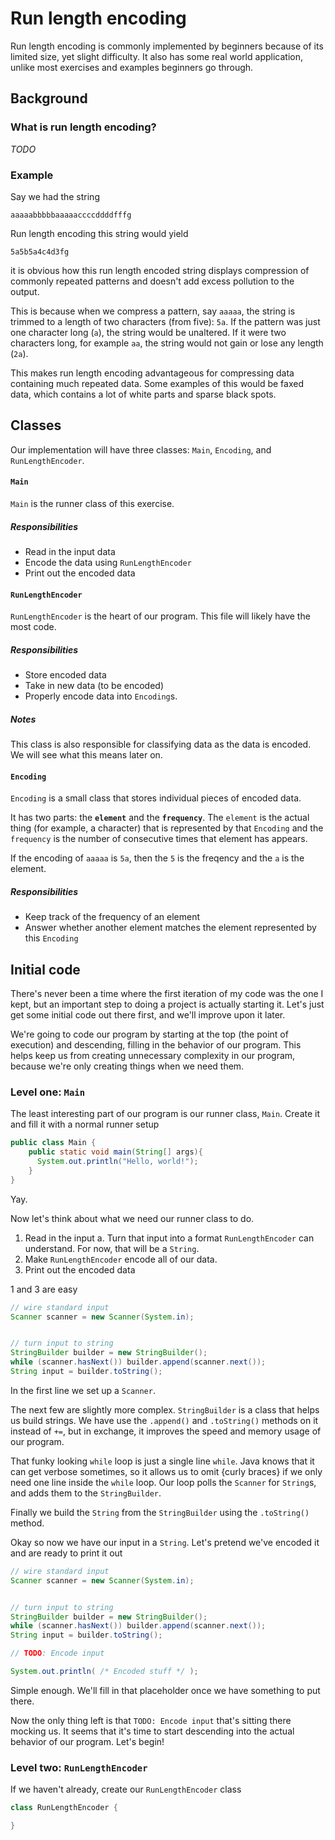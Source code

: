 # Run length encoding

Run length encoding is commonly implemented by beginners because of its limited size, yet slight difficulty. It also has some real world application, unlike most exercises and examples beginners go through.

## Background

### What is run length encoding?

_TODO_

### Example

Say we had the string

```text
aaaaabbbbbaaaaaccccddddfffg
```

Run length encoding this string would yield

```text
5a5b5a4c4d3fg
```

it is obvious how this run length encoded string displays compression of commonly repeated patterns and doesn't add excess pollution to the output.

This is because when we compress a pattern, say `aaaaa`, the string is trimmed to a length of two characters (from five): `5a`. If the pattern was just one character long (`a`), the string would be unaltered. If it were two characters long, for example `aa`, the string would not gain or lose any length (`2a`).

This makes run length encoding advantageous for compressing data containing much repeated data. Some examples of this would be faxed data, which contains a lot of white parts and sparse black spots.

## Classes

Our implementation will have three classes: `Main`, `Encoding`, and `RunLengthEncoder`.

#### `Main`

`Main` is the runner class of this exercise.

##### Responsibilities

* Read in the input data
* Encode the data using `RunLengthEncoder`
* Print out the encoded data

#### `RunLengthEncoder`

`RunLengthEncoder` is the heart of our program. This file will likely have the most code.

##### Responsibilities

* Store encoded data
* Take in new data (to be encoded)
* Properly encode data into `Encoding`s.

##### Notes

This class is also responsible for classifying data as the data is encoded. We will see what this means later on.

#### `Encoding`

`Encoding` is a small class that stores individual pieces of encoded data.

It has two parts: the **`element`** and the **`frequency`**. The `element` is the actual thing (for example, a character) that is represented by that `Encoding` and the `frequency` is the number of consecutive times that element has appears.

If the encoding of `aaaaa` is `5a`, then the `5` is the freqency and the `a` is the element.

##### Responsibilities

* Keep track of the frequency of an element
* Answer whether another element matches the element represented by this `Encoding`

## Initial code

There's never been a time where the first iteration of my code was the one I kept, but an important step to doing a project is actually starting it. Let's just get some initial code out there first, and we'll improve upon it later.

We're going to code our program by starting at the top (the point of execution) and descending, filling in the behavior of our program. This helps keep us from creating unnecessary complexity in our program, because we're only creating things when we need them.

### Level one: `Main`

The least interesting part of our program is our runner class, `Main`. Create it and fill it with a normal runner setup

```java
public class Main {
    public static void main(String[] args){
      System.out.println("Hello, world!");
    }
}
```

Yay.

Now let's think about what we need our runner class to do.

1. Read in the input
    a. Turn that input into a format `RunLengthEncoder` can understand. For now, that will be a `String`.
2. Make `RunLengthEncoder` encode all of our data.
3. Print out the encoded data

1 and 3 are easy

```java
// wire standard input
Scanner scanner = new Scanner(System.in);


// turn input to string
StringBuilder builder = new StringBuilder();
while (scanner.hasNext()) builder.append(scanner.next());
String input = builder.toString();
```

In the first line we set up a `Scanner`.

The next few are slightly more complex. `StringBuilder` is a class that helps us build strings. We have use the `.append()` and `.toString()` methods on it instead of `+=`, but in exchange, it improves the speed and memory usage of our program.

That funky looking `while` loop is just a single line `while`. Java knows that it can get verbose sometimes, so it allows us to omit {curly braces} if we only need one line inside the `while` loop. Our loop polls the `Scanner` for `String`s, and adds them to the `StringBuilder`.

Finally we build the `String` from the `StringBuilder` using the `.toString()` method.


Okay so now we have our input in a `String`. Let's pretend we've encoded it and are ready to print it out


```java
// wire standard input
Scanner scanner = new Scanner(System.in);


// turn input to string
StringBuilder builder = new StringBuilder();
while (scanner.hasNext()) builder.append(scanner.next());
String input = builder.toString();

// TODO: Encode input

System.out.println( /* Encoded stuff */ );
```

Simple enough. We'll fill in that placeholder once we have something to put there.

Now the only thing left is that `TODO: Encode input` that's sitting there mocking us. It seems that it's time to start descending into the actual behavior of our program. Let's begin!

### Level two: `RunLengthEncoder`

If we haven't already, create our `RunLengthEncoder` class

```java
class RunLengthEncoder {

}
```
